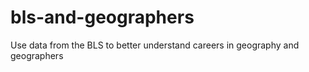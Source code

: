 # bls-and-geographers
Use data from the BLS to better understand careers in geography and geographers
